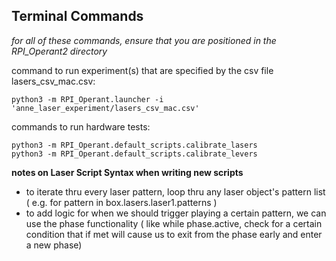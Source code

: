 Terminal Commands
------

*for all of these commands, ensure that you are positioned in the RPI_Operant2 directory* 


command to run experiment(s) that are specified by the csv file lasers_csv_mac.csv: 
~~~
python3 -m RPI_Operant.launcher -i 'anne_laser_experiment/lasers_csv_mac.csv'
~~~

commands to run hardware tests: 
~~~
python3 -m RPI_Operant.default_scripts.calibrate_lasers
python3 -m RPI_Operant.default_scripts.calibrate_levers
~~~


**notes on Laser Script Syntax when writing new scripts**
- to iterate thru every laser pattern, loop thru any laser object's pattern list ( e.g. for pattern in box.lasers.laser1.patterns )
- to add logic for when we should trigger playing a certain pattern, we can use the phase functionality ( like while phase.active, check for a certain condition that if met will cause us to exit from the phase early and enter a new phase)